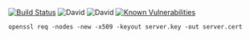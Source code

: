 [![Build Status](https://dev.azure.com/chuihinwai/address2councillor/_apis/build/status/chuihinwai.address2contact?branchName=master)](https://dev.azure.com/chuihinwai/address2councillor/_build/latest?definitionId=1&branchName=master)
![David](https://img.shields.io/david/chuihinwai/address2contact.svg)
![David](https://img.shields.io/david/dev/chuihinwai/address2contact.svg)
[![Known Vulnerabilities](https://snyk.io/test/github/chuihinwai/address2contact/badge.svg)](https://snyk.io/test/github/chuihinwai/address2contact)

`openssl req -nodes -new -x509 -keyout server.key -out server.cert`
